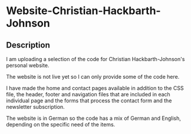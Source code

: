 # Website-Christian-Hackbarth-Johnson

## Description

I am uploading a selection of the code for Christian Hackbarth-Johnson's personal website.

The website is not live yet so I can only provide some of the code here. 

I have made the home and contact pages available in addition to the CSS file, the header, footer and navigation files that are included in each individual page and the forms that process the contact form and the newsletter subscription.

The website is in German so the code has a mix of German and English, depending on the specific need of the items.
